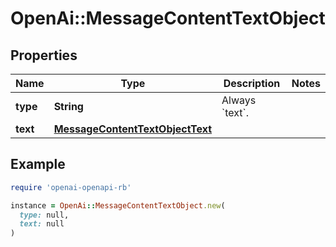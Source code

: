 # OpenAi::MessageContentTextObject

## Properties

| Name | Type | Description | Notes |
| ---- | ---- | ----------- | ----- |
| **type** | **String** | Always &#x60;text&#x60;. |  |
| **text** | [**MessageContentTextObjectText**](MessageContentTextObjectText.md) |  |  |

## Example

```ruby
require 'openai-openapi-rb'

instance = OpenAi::MessageContentTextObject.new(
  type: null,
  text: null
)
```

